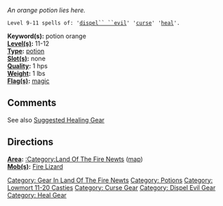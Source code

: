 *An orange potion lies here.*

`Level 9-11 spells of: '`[`dispel`` ``evil`](Dispel_Evil "wikilink")`' '`[`curse`](Curse "wikilink")`' '`[`heal`](Heal_(spell) "wikilink")`'.`

**Keyword(s):** potion orange  
**[Level(s)](Object_Level "wikilink"):** 11-12  
**[Type](:Category:_Object_Types "wikilink"):**
[potion](:Category:_Potions "wikilink")  
**[Slot(s)](Object_Slots "wikilink"):** none  
**[Quality](Object_Quality "wikilink"):** 1 hps  
**[Weight](Object_Weight "wikilink"):** 1 lbs  
**[Flag(s)](:Category:_Object_Flags "wikilink"):**
[magic](Magic_Flag "wikilink")  

## Comments

See also [Suggested Healing
Gear](Suggested_Spellcasting_Gear#Suggested_Healing_Gear "wikilink")

## Directions

**[Area](:Category:_Areas "wikilink"):** [:Category:Land Of The Fire
Newts](:Category:Land_Of_The_Fire_Newts "wikilink")
([map](Land_Of_The_Fire_Newts_Map "wikilink"))  
**[Mob(s)](:Category:_Mobs "wikilink"):** [Fire
Lizard](Fire_Lizard "wikilink")  

[Category: Gear In Land Of The Fire
Newts](Category:_Gear_In_Land_Of_The_Fire_Newts "wikilink") [Category:
Potions](Category:_Potions "wikilink") [Category: Lowmort 11-20
Casties](Category:_Lowmort_11-20_Casties "wikilink") [Category: Curse
Gear](Category:_Curse_Gear "wikilink") [Category: Dispel Evil
Gear](Category:_Dispel_Evil_Gear "wikilink") [Category: Heal
Gear](Category:_Heal_Gear "wikilink")
